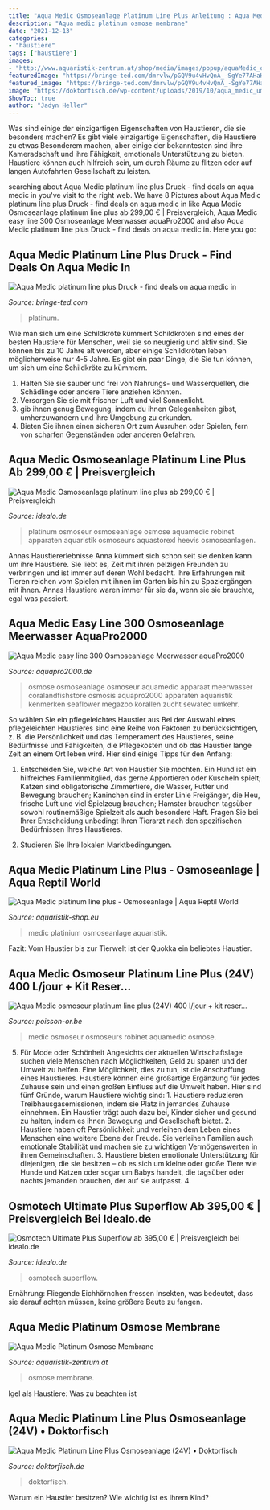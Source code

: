 ```yaml
---
title: "Aqua Medic Osmoseanlage Platinum Line Plus Anleitung : Aqua Medic Platinum Osmose Membrane"
description: "Aqua medic platinum osmose membrane"
date: "2021-12-13"
categories:
- "haustiere"
tags: ["haustiere"]
images:
- "http://www.aquaristik-zentrum.at/shop/media/images/popup/aquaMedic_osmose_platinum_membrane.jpg"
featuredImage: "https://bringe-ted.com/dmrvlw/pGQV9u4vHvQnA_-SgYe77AHaHa.jpg"
featured_image: "https://bringe-ted.com/dmrvlw/pGQV9u4vHvQnA_-SgYe77AHaHa.jpg"
image: "https://doktorfisch.de/wp-content/uploads/2019/10/aqua_medic_umkehrosmoseanlage_platinum_line_plus_24v-510x600.jpg"
ShowToc: true
author: "Jadyn Heller"
---
```



Was sind einige der einzigartigen Eigenschaften von Haustieren, die sie besonders machen?
Es gibt viele einzigartige Eigenschaften, die Haustiere zu etwas Besonderem machen, aber einige der bekanntesten sind ihre Kameradschaft und ihre Fähigkeit, emotionale Unterstützung zu bieten. Haustiere können auch hilfreich sein, um durch Räume zu flitzen oder auf langen Autofahrten Gesellschaft zu leisten.

	

		
searching about Aqua Medic platinum line plus Druck - find deals on aqua medic in you've visit to the right web. We have 8 Pictures about Aqua Medic platinum line plus Druck - find deals on aqua medic in like Aqua Medic Osmoseanlage platinum line plus ab 299,00 € | Preisvergleich, Aqua Medic easy line 300 Osmoseanlage Meerwasser aquaPro2000 and also Aqua Medic platinum line plus Druck - find deals on aqua medic in. Here you go:
		
    
## Aqua Medic Platinum Line Plus Druck - Find Deals On Aqua Medic In

<img loading=lazy src="https://bringe-ted.com/dmrvlw/pGQV9u4vHvQnA_-SgYe77AHaHa.jpg" onerror="this.onerror=null;this.src='https://tse3.mm.bing.net/th?id=OIP.7eHsgHtgpXsvCfGD1M-s9wAAAA&amp;pid=15.1';" alt="Aqua Medic platinum line plus Druck - find deals on aqua medic in">

_Source: bringe-ted.com_

>platinum. 

	

Wie man sich um eine Schildkröte kümmert
Schildkröten sind eines der besten Haustiere für Menschen, weil sie so neugierig und aktiv sind. Sie können bis zu 10 Jahre alt werden, aber einige Schildkröten leben möglicherweise nur 4-5 Jahre. Es gibt ein paar Dinge, die Sie tun können, um sich um eine Schildkröte zu kümmern.
1) Halten Sie sie sauber und frei von Nahrungs- und Wasserquellen, die Schädlinge oder andere Tiere anziehen könnten.
2) Versorgen Sie sie mit frischer Luft und viel Sonnenlicht.
3) gib ihnen genug Bewegung, indem du ihnen Gelegenheiten gibst, umherzuwandern und ihre Umgebung zu erkunden.
4) Bieten Sie ihnen einen sicheren Ort zum Ausruhen oder Spielen, fern von scharfen Gegenständen oder anderen Gefahren.

    
## Aqua Medic Osmoseanlage Platinum Line Plus Ab 299,00 € | Preisvergleich

<img loading=lazy src="https://cdn.idealo.com/folder/Product/6068/6/6068693/s1_produktbild_max/osmoseanlage-platinum-line-plus.jpg" onerror="this.onerror=null;this.src='https://tse1.mm.bing.net/th?id=OIP.6SwxaBDH_h08yLU-bfbmFwHaI5&amp;pid=15.1';" alt="Aqua Medic Osmoseanlage platinum line plus ab 299,00 € | Preisvergleich">

_Source: idealo.de_

>platinum osmoseur osmoseanlage osmose aquamedic robinet apparaten aquaristik osmoseurs aquastorexl heevis osmoseanlagen. 

	

Annas Haustiererlebnisse
Anna kümmert sich schon seit sie denken kann um ihre Haustiere. Sie liebt es, Zeit mit ihren pelzigen Freunden zu verbringen und ist immer auf deren Wohl bedacht. Ihre Erfahrungen mit Tieren reichen vom Spielen mit ihnen im Garten bis hin zu Spaziergängen mit ihnen. Annas Haustiere waren immer für sie da, wenn sie sie brauchte, egal was passiert.

    
## Aqua Medic Easy Line 300 Osmoseanlage Meerwasser AquaPro2000

<img loading=lazy src="https://www.aquapro2000.de/media/catalog/product/cache/1/image/1c6643041eecd79b11d8bbe3fbef5504/3/0/300_1.jpg" onerror="this.onerror=null;this.src='https://tse1.mm.bing.net/th?id=OIP.cGwXtiQL1dF6bZC2O1WurgHaHa&amp;pid=15.1';" alt="Aqua Medic easy line 300 Osmoseanlage Meerwasser aquaPro2000">

_Source: aquapro2000.de_

>osmose osmoseanlage osmoseur aquamedic apparaat meerwasser coralandfishstore osmosis aquapro2000 apparaten aquaristik kenmerken seaflower megazoo korallen zucht sewatec umkehr. 

	

So wählen Sie ein pflegeleichtes Haustier aus
Bei der Auswahl eines pflegeleichten Haustieres sind eine Reihe von Faktoren zu berücksichtigen, z. B. die Persönlichkeit und das Temperament des Haustieres, seine Bedürfnisse und Fähigkeiten, die Pflegekosten und ob das Haustier lange Zeit an einem Ort leben wird. Hier sind einige Tipps für den Anfang:
1. Entscheiden Sie, welche Art von Haustier Sie möchten. Ein Hund ist ein hilfreiches Familienmitglied, das gerne Apportieren oder Kuscheln spielt; Katzen sind obligatorische Zimmertiere, die Wasser, Futter und Bewegung brauchen; Kaninchen sind in erster Linie Freigänger, die Heu, frische Luft und viel Spielzeug brauchen; Hamster brauchen tagsüber sowohl routinemäßige Spielzeit als auch besondere Haft. Fragen Sie bei Ihrer Entscheidung unbedingt Ihren Tierarzt nach den spezifischen Bedürfnissen Ihres Haustieres.

2. Studieren Sie Ihre lokalen Marktbedingungen.

    
## Aqua Medic Platinum Line Plus - Osmoseanlage | Aqua Reptil World

<img loading=lazy src="https://aquaristik-shop.eu/media/image/78/53/ea/aqua-medic-platinum-line-plus-12528-323Uk3eKd4NtIZXJ.jpg" onerror="this.onerror=null;this.src='https://tse2.mm.bing.net/th?id=OIP.0Zk59m2_5MQ1M25SlApwKgHaHa&amp;pid=15.1';" alt="Aqua Medic platinum line plus - Osmoseanlage | Aqua Reptil World">

_Source: aquaristik-shop.eu_

>medic platinium osmoseanlage aquaristik. 

	

Fazit: Vom Haustier bis zur Tierwelt ist der Quokka ein beliebtes Haustier.

    
## Aqua Medic Osmoseur Platinum Line Plus (24V) 400 L/jour + Kit Reser...

<img loading=lazy src="https://www.poisson-or.be/39390-large_default/aqua-medic-osmoseur-platinum-line-plus-24v-400-l-jour-kit-reservoir-et-robinet.jpg" onerror="this.onerror=null;this.src='https://tse1.mm.bing.net/th?id=OIP.Va9Q88RUZ6Iwfb1KMAF2IAAAAA&amp;pid=15.1';" alt="Aqua Medic osmoseur platinum line plus (24V) 400 l/jour + kit reser...">

_Source: poisson-or.be_

>medic osmoseur osmoseurs robinet aquamedic osmose. 

	

5. Für Mode oder Schönheit
Angesichts der aktuellen Wirtschaftslage suchen viele Menschen nach Möglichkeiten, Geld zu sparen und der Umwelt zu helfen. Eine Möglichkeit, dies zu tun, ist die Anschaffung eines Haustieres. Haustiere können eine großartige Ergänzung für jedes Zuhause sein und einen großen Einfluss auf die Umwelt haben. Hier sind fünf Gründe, warum Haustiere wichtig sind: 1. Haustiere reduzieren Treibhausgasemissionen, indem sie Platz in jemandes Zuhause einnehmen. Ein Haustier trägt auch dazu bei, Kinder sicher und gesund zu halten, indem es ihnen Bewegung und Gesellschaft bietet. 2. Haustiere haben oft Persönlichkeit und verleihen dem Leben eines Menschen eine weitere Ebene der Freude. Sie verleihen Familien auch emotionale Stabilität und machen sie zu wichtigen Vermögenswerten in ihren Gemeinschaften. 3. Haustiere bieten emotionale Unterstützung für diejenigen, die sie besitzen – ob es sich um kleine oder große Tiere wie Hunde und Katzen oder sogar um Babys handelt, die tagsüber oder nachts jemanden brauchen, der auf sie aufpasst. 4.

    
## Osmotech Ultimate Plus Superflow Ab 395,00 € | Preisvergleich Bei Idealo.de

<img loading=lazy src="https://cdn.idealo.com/folder/Product/6181/3/6181395/s1_produktbild_max_2/osmotech-ultimate-plus-superflow.jpg" onerror="this.onerror=null;this.src='https://tse1.mm.bing.net/th?id=OIP.fiuxrfz3FM03zLRFsaSMiQHaKZ&amp;pid=15.1';" alt="Osmotech Ultimate Plus Superflow ab 395,00 € | Preisvergleich bei idealo.de">

_Source: idealo.de_

>osmotech superflow. 

	

Ernährung: Fliegende Eichhörnchen fressen Insekten, was bedeutet, dass sie darauf achten müssen, keine größere Beute zu fangen.

    
## Aqua Medic Platinum Osmose Membrane

<img loading=lazy src="http://www.aquaristik-zentrum.at/shop/media/images/popup/aquaMedic_osmose_platinum_membrane.jpg" onerror="this.onerror=null;this.src='https://tse1.mm.bing.net/th?id=OIP.IuKYF7jeGdOjbcP0SPx2mwHaHZ&amp;pid=15.1';" alt="Aqua Medic Platinum Osmose Membrane">

_Source: aquaristik-zentrum.at_

>osmose membrane. 

	

Igel als Haustiere: Was zu beachten ist

    
## Aqua Medic Platinum Line Plus Osmoseanlage (24V) • Doktorfisch

<img loading=lazy src="https://doktorfisch.de/wp-content/uploads/2019/10/aqua_medic_umkehrosmoseanlage_platinum_line_plus_24v-510x600.jpg" onerror="this.onerror=null;this.src='https://tse1.mm.bing.net/th?id=OIP.KBZw0H12u3_RKoXc5kIjMAHaIt&amp;pid=15.1';" alt="Aqua Medic Platinum Line Plus Osmoseanlage (24V) • Doktorfisch">

_Source: doktorfisch.de_

>doktorfisch. 

	

Warum ein Haustier besitzen? Wie wichtig ist es Ihrem Kind?

